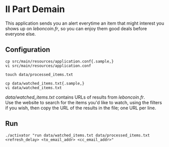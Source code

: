 # Il Part Demain
This application sends you an alert everytime an item that might interest you
shows up on *leboncoin.fr*, so you can enjoy them good deals before everyone
else.

## Configuration
```
cp src/main/resources/application.conf{.sample,}
vi src/main/resources/application.conf

touch data/processed_items.txt

cp data/watched_items.txt{.sample,}
vi data/watched_items.txt
```

*data/watched_items.txt* contains URLs of results from *leboncoin.fr*.  
Use the website to search for the items you'd like to watch, using the filters
if you wish, then copy the URL of the results in the file; one URL per line.

## Run
```
./activator "run data/watched_items.txt data/processed_items.txt <refresh_delay> <to_email_addr> <cc_email_addr>"
```
